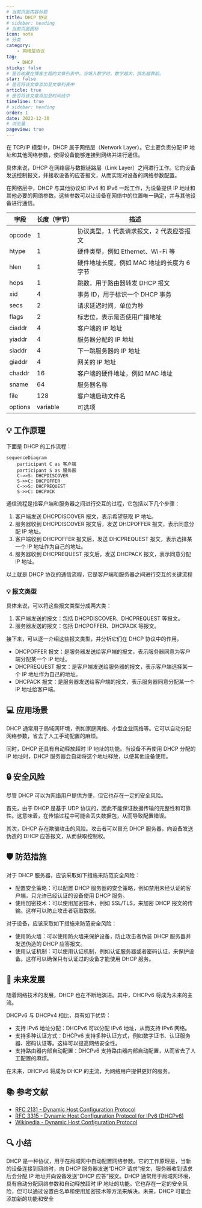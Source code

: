 ```yaml
---
# 当前页面内容标题
title: DHCP 协议
# sidebar: heading
# 当前页面图标
icon: note
# 分类
category:
    - 网络层协议
tag:
    - DHCP
sticky: false
# 是否收藏在博客主题的文章列表中，当填入数字时，数字越大，排名越靠前。
star: false
# 是否将该文章添加至文章列表中
article: true
# 是否将该文章添加至时间线中
timeline: true
# sidebar: heading
order: 1
date: 2022-12-30
# 浏览量
pageview: true
---
```




在 TCP/IP 模型中，DHCP 属于网络层（Network Layer）。它主要负责分配 IP 地址和其他网络参数，使得设备能够连接到网络并进行通信。

具体来说，DHCP 在网络层与数据链路层（Link Layer）之间进行工作。它向设备发送控制报文，并接收设备的应答报文，从而实现对设备的网络参数配置。

在网络层中，DHCP 与其他协议如 IPv4 和 IPv6 一起工作，为设备提供 IP 地址和其他必要的网络参数。这些参数可以让设备在网络中的位置唯一确定，并与其他设备进行通信。



| 字段   | 长度（字节） | 描述                                       |
| ------ | ------------ | ------------------------------------------ |
| opcode | 1            | 协议类型，1 代表请求报文，2 代表应答报文   |
| htype  | 1            | 硬件类型，例如 Ethernet、Wi-Fi 等          |
| hlen   | 1            | 硬件地址长度，例如 MAC 地址的长度为 6 字节 |
| hops   | 1            | 跳数，用于路由器转发 DHCP 报文             |
| xid    | 4            | 事务 ID，用于标识一个 DHCP 事务            |
| secs   | 2            | 请求延迟时间，单位为秒                     |
| flags  | 2            | 标志位，表示是否使用广播地址               |
| ciaddr | 4            | 客户端的 IP 地址                           |
| yiaddr | 4            | 服务器分配的 IP 地址                       |
| siaddr | 4            | 下一跳服务器的 IP 地址                     |
| giaddr | 4            | 网关的 IP 地址                             |
| chaddr | 16           | 客户端的硬件地址，例如 MAC 地址            |
| sname  | 64           | 服务器名称                                 |
| file | 128 | 客户端启动文件名 |
| options | variable | 可选项 |

## 💡 工作原理

下面是 DHCP 的工作流程：	

```mermaid
sequenceDiagram
    participant C as 客户端
    participant S as 服务器
    C->>S: DHCPDISCOVER
    S->>C: DHCPOFFER
    C->>S: DHCPREQUEST
    S->>C: DHCPACK

```

通信流程是指客户端和服务器之间进行交互的过程，它包括以下几个步骤：

1. 客户端发送 DHCPDISCOVER 报文，表示希望获取 IP 地址。
2. 服务器收到 DHCPDISCOVER 报文后，发送 DHCPOFFER 报文，表示同意分配 IP 地址。
3. 客户端收到 DHCPOFFER 报文后，发送 DHCPREQUEST 报文，表示选择某一个 IP 地址作为自己的地址。
4. 服务器收到 DHCPREQUEST 报文后，发送 DHCPACK 报文，表示同意分配 IP 地址。

以上就是 DHCP 协议的通信流程，它是客户端和服务器之间进行交互的关键流程

### 💡 报文类型

具体来说，可以将这些报文类型分成两大类：

1. 客户端发送的报文：包括 DHCPDISCOVER、DHCPREQUEST 等报文。
2. 服务器发送的报文：包括 DHCPOFFER、DHCPACK 等报文。

接下来，可以逐一介绍这些报文类型，并分析它们在 DHCP 协议中的作用。

- DHCPOFFER 报文：是服务器发送给客户端的报文，表示服务器同意为客户端分配某一个 IP 地址。
- DHCPREQUEST 报文：是客户端发送给服务器的报文，表示客户端选择某一个 IP 地址作为自己的地址。
- DHCPACK 报文：是服务器发送给客户端的报文，表示服务器同意分配某一个 IP 地址给客户端。

## 💻 应用场景

DHCP 通常用于局域网环境，例如家庭网络、小型企业网络等。它可以自动分配网络参数，省去了人工手动配置的麻烦。

同时，DHCP 还具有自动释放超时 IP 地址的功能。当设备不再使用 DHCP 分配的 IP 地址时，DHCP 服务器会自动将这个地址释放，以便其他设备使用。

## 🔒 安全风险

尽管 DHCP 可以为网络用户提供方便，但它也存在一定的安全风险。

首先，由于 DHCP 是基于 UDP 协议的，因此不能保证数据传输的完整性和可靠性。这意味着，在传输过程中可能会丢失数据包，从而导致配置错误。

其次，DHCP 存在欺骗攻击的风险。攻击者可以冒充 DHCP 服务器，向设备发送伪造的 DHCP 应答报文，从而获取控制权。

## 🛡 防范措施

对于 DHCP 服务器，应该采取如下措施来防范安全风险：

- 配置安全策略：可以配置 DHCP 服务器的安全策略，例如禁用未经认证的客户端，只允许已经认证的设备使用 DHCP 服务。
- 使用加密技术：可以使用加密技术，例如 SSL/TLS，来加密 DHCP 报文的传输。这样可以防止攻击者窃取数据。

对于设备，应该采取如下措施来防范安全风险：

- 使用防火墙：可以使用防火墙来保护设备，防止攻击者伪装 DHCP 服务器并发送伪造的 DHCP 应答报文。
- 使用认证机制：可以使用认证机制，例如认证服务器或者密码认证，来保护设备。这样可以确保只有认证过的设备才能使用 DHCP 服务。

## 🚀 未来发展

随着网络技术的发展，DHCP 也在不断地演进。其中，DHCPv6 将成为未来的主流。

DHCPv6 与 DHCPv4 相比，具有如下优势：

- 支持 IPv6 地址分配：DHCPv6 可以分配 IPv6 地址，从而支持 IPv6 网络。
- 支持多种认证方式：DHCPv6 支持多种认证方式，例如数字证书、认证服务器、密码认证等。这样可以提高网络安全性。
- 支持路由器内部自动配置：DHCPv6 支持路由器内部自动配置，从而省去了人工配置的麻烦。

在未来，DHCPv6 将成为 DHCP 的主流，为网络用户提供更好的服务。

## 📚 参考文献

- [RFC 2131 - Dynamic Host Configuration Protocol](https://tools.ietf.org/html/rfc2131)
- [RFC 3315 - Dynamic Host Configuration Protocol for IPv6 (DHCPv6)](https://tools.ietf.org/html/rfc3315)
- [Wikipedia - Dynamic Host Configuration Protocol](https://en.wikipedia.org/wiki/Dynamic_Host_Configuration_Protocol)

## 🔍 小结

DHCP 是一种协议，用于在局域网中自动配置网络参数。它的工作原理是，当新的设备连接到网络时，向 DHCP 服务器发送“DHCP 请求”报文，服务器收到请求后会分配 IP 地址并向设备发送“DHCP 应答”报文。DHCP 通常用于局域网环境，具有自动分配网络参数和自动释放超时 IP 地址的功能。它也存在一定的安全风险，但可以通过设置白名单和使用加密技术等方法来解决。未来，DHCP 可能会添加新的功能和安全
